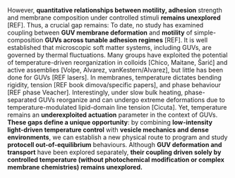 However, **quantitative relationships between motility, adhesion** strength and membrane composition under controlled stimuli **remains unexplored** [REF]. Thus, a crucial gap remains: To date, no study has examined coupling between **GUV membrane deformation** and **motility** of simple-composition **GUVs across tunable adhesion regimes** [REF]. It is well established that microscopic soft matter systems, including GUVs, are governed by thermal fluctuations. Many groups have exploited the potential of temperature-driven reorganization in colloids [Chico, Maitane, Šarić] and active assemblies [Volpe, Alvarez, vanKestern/Alvarez], but little has been done for GUVs [REF lasers]. In membranes, temperature dictates bending rigidity, tension [REF book dimova/specific papers], and phase behaviour [REF phase Veacher]. Interestingly, under slow bulk heating, phase-separated GUVs reorganize and can undergo extreme deformations due to temperature-modulated lipid-domain line tension [Cicuta]. Yet, temperature remains an **underexploited actuation** parameter in the context of GUVs. **These gaps define a unique opportunity**: by combining **low-intensity** **light-driven temperature control** with **vesicle mechanics and dense environments**, we can establish a new physical route to program and study **protocell out-of-equilibrium** behaviours. Although **GUV deformation and transport** have been explored separately, **their coupling driven solely by controlled temperature (without photochemical modification or complex membrane chemistries) remains unexplored.**